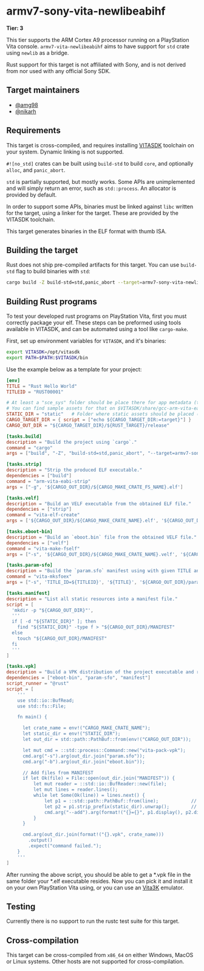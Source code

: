 # armv7-sony-vita-newlibeabihf

**Tier: 3**

This tier supports the ARM Cortex A9 processor running on a PlayStation Vita console. `armv7-vita-newlibeabihf` aims to have support for `std` crate using `newlib` as a bridge.

Rust support for this target is not affiliated with Sony, and is not derived
from nor used with any official Sony SDK.

## Target maintainers

* [@amg98](https://github.com/amg98)
* [@nikarh](https://github.com/nikarh)

## Requirements

This target is cross-compiled, and requires installing [VITASDK](https://vitasdk.org/) toolchain on your system. Dynamic linking is not supported.

`#![no_std]` crates can be built using `build-std` to build `core`, and optionally
`alloc`, and `panic_abort`.

`std` is partially supported, but mostly works. Some APIs are unimplemented
and will simply return an error, such as `std::process`. An allocator is provided
by default.

In order to support some APIs, binaries must be linked against `libc` written
for the target, using a linker for the target. These are provided by the
VITASDK toolchain.

This target generates binaries in the ELF format with thumb ISA.

## Building the target

Rust does not ship pre-compiled artifacts for this target. You can use `build-std` flag to build binaries with `std`:

```sh
cargo build -Z build-std=std,panic_abort --target=armv7-sony-vita-newlibeabihf --release
```

## Building Rust programs

To test your developed rust programs on PlayStation Vita, first you must correctly package your elf. These steps can be preformed using tools available in VITASDK, and can be automated using a tool like `cargo-make`.

First, set up environment variables for `VITASDK`, and it's binaries:

```sh
export VITASDK=/opt/vitasdk
export PATH=$PATH:$VITASDK/bin
```

Use the example below as a template for your project:

```toml
[env]
TITLE = "Rust Hello World"
TITLEID = "RUST00001"

# At least a "sce_sys" folder should be place there for app metadata (title, icons, description...)
# You can find sample assets for that on $VITASDK/share/gcc-arm-vita-eabi/samples/hello_world/sce_sys/
STATIC_DIR = "static"   # Folder where static assets should be placed (sce_sys folder is at $STATIC_DIR/sce_sys)
CARGO_TARGET_DIR = { script = ["echo ${CARGO_TARGET_DIR:=target}"] }
CARGO_OUT_DIR = "${CARGO_TARGET_DIR}/${RUST_TARGET}/release"

[tasks.build]
description = "Build the project using `cargo`."
command = "cargo"
args = ["build", "-Z", "build-std=std,panic_abort", "--target=armv7-sony-vita-newlibeabihf", "--release"]

[tasks.strip]
description = "Strip the produced ELF executable."
dependencies = ["build"]
command = "arm-vita-eabi-strip"
args = ["-g", '${CARGO_OUT_DIR}/${CARGO_MAKE_CRATE_FS_NAME}.elf']

[tasks.velf]
description = "Build an VELF executable from the obtained ELF file."
dependencies = ["strip"]
command = "vita-elf-create"
args = ['${CARGO_OUT_DIR}/${CARGO_MAKE_CRATE_NAME}.elf', '${CARGO_OUT_DIR}/${CARGO_MAKE_CRATE_NAME}.velf']

[tasks.eboot-bin]
description = "Build an `eboot.bin` file from the obtained VELF file."
dependencies = ["velf"]
command = "vita-make-fself"
args = ["-s", '${CARGO_OUT_DIR}/${CARGO_MAKE_CRATE_NAME}.velf', '${CARGO_OUT_DIR}/eboot.bin']

[tasks.param-sfo]
description = "Build the `param.sfo` manifest using with given TITLE and TITLEID."
command = "vita-mksfoex"
args = ["-s", 'TITLE_ID=${TITLEID}', '${TITLE}', '${CARGO_OUT_DIR}/param.sfo']

[tasks.manifest]
description = "List all static resources into a manifest file."
script = [
  'mkdir -p "${CARGO_OUT_DIR}"',
  '''
  if [ -d "${STATIC_DIR}" ]; then
    find "${STATIC_DIR}" -type f > "${CARGO_OUT_DIR}/MANIFEST"
  else
    touch "${CARGO_OUT_DIR}/MANIFEST"
  fi
  '''
]

[tasks.vpk]
description = "Build a VPK distribution of the project executable and resources."
dependencies = ["eboot-bin", "param-sfo", "manifest"]
script_runner = "@rust"
script = [
    '''
    use std::io::BufRead;
    use std::fs::File;

    fn main() {

      let crate_name = env!("CARGO_MAKE_CRATE_NAME");
      let static_dir = env!("STATIC_DIR");
      let out_dir = std::path::PathBuf::from(env!("CARGO_OUT_DIR"));

      let mut cmd = ::std::process::Command::new("vita-pack-vpk");
      cmd.arg("-s").arg(out_dir.join("param.sfo"));
      cmd.arg("-b").arg(out_dir.join("eboot.bin"));

      // Add files from MANIFEST
      if let Ok(file) = File::open(out_dir.join("MANIFEST")) {
          let mut reader = ::std::io::BufReader::new(file);
          let mut lines = reader.lines();
          while let Some(Ok(line)) = lines.next() {
              let p1 = ::std::path::PathBuf::from(line);            // path on FS
              let p2 = p1.strip_prefix(static_dir).unwrap();        // path in VPK
              cmd.arg("--add").arg(format!("{}={}", p1.display(), p2.display()));
          }
      }

      cmd.arg(out_dir.join(format!("{}.vpk", crate_name)))
        .output()
        .expect("command failed.");
    }
    '''
]
```

After running the above script, you should be able to get a *.vpk file in the same folder your *.elf executable resides. Now you can pick it and install it on your own PlayStation Vita using, or you can use an [Vita3K](https://vita3k.org/) emulator.

## Testing

Currently there is no support to run the rustc test suite for this target.

## Cross-compilation

This target can be cross-compiled from `x86_64` on either Windows, MacOS or Linux systems. Other hosts are not supported for cross-compilation.
